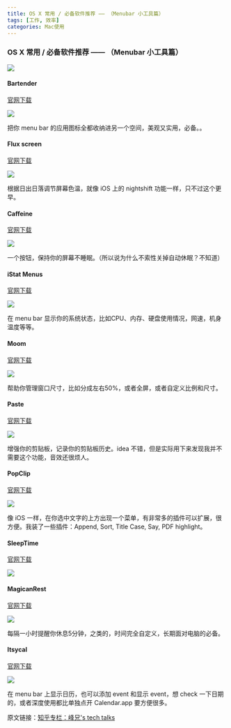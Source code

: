 ```yaml
---
title: OS X 常用 / 必备软件推荐 —— （Menubar 小工具篇）
tags: [工作, 效率]
categories: Mac使用
---
```



### OS X 常用 / 必备软件推荐 —— （Menubar 小工具篇）

![](http://7xrl2u.com1.z0.glb.clouddn.com/osx-common_software-prerequisites-recommended--menubar-gadgets-0000.png)

#### Bartender

[官网下载](https://www.macbartender.com/)

![](http://7xrl2u.com1.z0.glb.clouddn.com/osx-common_software-prerequisites-recommended--menubar-gadgets-0001.png)

把你 menu bar 的应用图标全都收纳进另一个空间，美观又实用，必备。。


#### Flux screen

[官网下载](https://justgetflux.com/)

![](http://7xrl2u.com1.z0.glb.clouddn.com/osx-common_software-prerequisites-recommended--menubar-gadgets-0002.png)

根据日出日落调节屏幕色温，就像 iOS 上的 nightshift 功能一样，只不过这个更早。

#### Caffeine


[官网下载](http://lightheadsw.com/caffeine/)

![](http://7xrl2u.com1.z0.glb.clouddn.com/osx-common_software-prerequisites-recommended--menubar-gadgets-0003.png)


一个按钮，保持你的屏幕不睡眠。（所以说为什么不索性关掉自动休眠？不知道）


#### iStat Menus

[官网下载](https://bjango.com/Mac/istatmenus/)

![](http://7xrl2u.com1.z0.glb.clouddn.com/osx-common_software-prerequisites-recommended--menubar-gadgets-0004.png)

在 menu bar 显示你的系统状态，比如CPU、内存、硬盘使用情况，网速，机身温度等等。


#### Moom

[官网下载](https://manytricks.com/moom/)

![](http://7xrl2u.com1.z0.glb.clouddn.com/osx-common_software-prerequisites-recommended--menubar-gadgets-0005.png)

帮助你管理窗口尺寸，比如分成左右50%，或者全屏，或者自定义比例和尺寸。


#### Paste

[官网下载](http://pasteapp.me/)

![](http://7xrl2u.com1.z0.glb.clouddn.com/osx-common_software-prerequisites-recommended--menubar-gadgets-0006.png)

增强你的剪贴板，记录你的剪贴板历史。idea 不错，但是实际用下来发现我并不需要这个功能，音效还很烦人。


#### PopClip

[官网下载](http://pilotmoon.com/popclip/)

![](http://7xrl2u.com1.z0.glb.clouddn.com/osx-common_software-prerequisites-recommended--menubar-gadgets-0007.png)

像 iOS 一样，在你选中文字的上方出现一个菜单，有非常多的插件可以扩展，很方便。我装了一些插件：Append, Sort, Title Case, Say, PDF highlight。


#### SleepTime

[官网下载](https://itunes.apple.com/us/app/sleeptime/id465772885?mt=12)

![](http://7xrl2u.com1.z0.glb.clouddn.com/osx-common_software-prerequisites-recommended--menubar-gadgets-0008.png)

#### MagicanRest

[官网下载](https://itunes.apple.com/us/app/magicanrest/id634255909?mt=12)

![](http://7xrl2u.com1.z0.glb.clouddn.com/osx-common_software-prerequisites-recommended--menubar-gadgets-0009.png)

每隔一小时提醒你休息5分钟，之类的，时间完全自定义，长期面对电脑的必备。


#### Itsycal

[官网下载](https://www.mowglii.com/itsycal/)

![](http://7xrl2u.com1.z0.glb.clouddn.com/osx-common_software-prerequisites-recommended--menubar-gadgets-0010.png)

在 menu bar 上显示日历，也可以添加 event 和显示 event，想 check 一下日期的，或者深度使用都比单独点开 Calendar.app 要方便很多。

原文链接：[知乎专栏：峰兄's tech talks](https://zhuanlan.zhihu.com/p/21280767)
